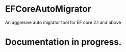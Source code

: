 # EFCoreAutoMigrator
An aggresive auto migrator tool for EF core 2.1 and above

# Documentation in progress.